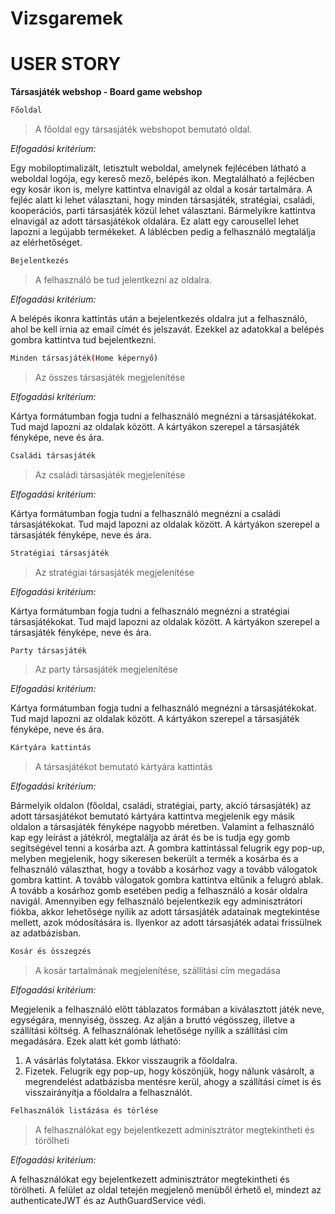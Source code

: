 # Vizsgaremek
# USER STORY
**Társasjáték webshop - Board game webshop**

```sh
Főoldal
```
> A főoldal egy társasjáték webshopot bemutató oldal.

*Elfogadási kritérium:*

Egy mobiloptimalizált, letisztult weboldal, amelynek fejlécében látható a weboldal logója, egy kereső mező, belépés ikon. Megtalálható a fejlécben egy kosár ikon is, melyre kattintva elnavigál az oldal a kosár tartalmára.
A fejléc alatt ki lehet választani, hogy minden társasjáték, stratégiai, családi, kooperációs, parti társasjáték közül lehet választani. Bármelyikre kattintva elnavigál az adott társasjátékok oldalára.
Ez alatt egy carousellel lehet lapozni a legújabb termékeket.
A láblécben pedig a felhasználó megtalálja az elérhetőséget.

```sh
Bejelentkezés
```

> A felhasználó be tud jelentkezni az oldalra.

*Elfogadási kritérium:*

A belépés ikonra kattintás után a bejelentkezés oldalra jut a felhasználó, ahol be kell írnia az email címét és jelszavát. Ezekkel az adatokkal a belépés gombra kattintva tud bejelentkezni.


```sh
Minden társasjáték(Home képernyő)
```

> Az összes társasjáték megjelenítése

*Elfogadási kritérium:*

Kártya formátumban fogja tudni a felhasználó megnézni a társasjátékokat. Tud majd lapozni az oldalak között. A kártyákon szerepel a társasjáték fényképe, neve és ára.


```sh
Családi társasjáték
```

> Az családi társasjáték megjelenítése

*Elfogadási kritérium:*

Kártya formátumban fogja tudni a felhasználó megnézni a családi társasjátékokat. Tud majd lapozni az oldalak között. A kártyákon szerepel a társasjáték fényképe, neve és ára.


```sh
Stratégiai társasjáték
```

> Az stratégiai társasjáték megjelenítése

*Elfogadási kritérium:*

Kártya formátumban fogja tudni a felhasználó megnézni a stratégiai társasjátékokat. Tud majd lapozni az oldalak között. A kártyákon szerepel a társasjáték fényképe, neve és ára.


```sh
Party társasjáték
```

> Az party társasjáték megjelenítése

*Elfogadási kritérium:*

Kártya formátumban fogja tudni a felhasználó megnézni a társasjátékokat. Tud majd lapozni az oldalak között. A kártyákon szerepel a társasjáték fényképe, neve és ára.

```sh
Kártyára kattintás
```

> A társasjátékot bemutató kártyára kattintás

*Elfogadási kritérium:*

Bármelyik oldalon (főoldal, családi, stratégiai, party, akció társasjáték) az adott társasjátékot bemutató kártyára kattintva megjelenik egy másik oldalon a társasjáték fényképe nagyobb méretben. Valamint a felhasználó kap egy leírást a játékról, megtalálja az árát és be is tudja egy gomb segítségével tenni a kosárba azt. A gombra kattintással felugrik egy pop-up, melyben megjelenik, hogy sikeresen bekerült a termék a kosárba és a felhasználó választhat, hogy a tovább a kosárhoz vagy a tovább válogatok gombra kattint. A tovább válogatok gombra kattintva eltűnik a felugró ablak. A tovább a kosárhoz gomb esetében pedig a felhasználó a kosár oldalra navigál.
Amennyiben egy felhasználó bejelentkezik egy adminisztrátori fiókba, akkor lehetősége nyílik az adott társasjáték adatainak megtekintése mellett, azok módosítására is. Ilyenkor az adott társasjáték adatai frissülnek az adatbázisban.


```sh
Kosár és összegzés
```

> A kosár tartalmának megjelenítése, szállítási cím megadása

*Elfogadási kritérium:*

Megjelenik a felhasználó előtt táblazatos formában a kiválasztott játék neve, egységára, mennyiség, összeg. Az alján a bruttó végösszeg, illetve a szállítási költség.
A felhasználónak lehetősége nyílik a szállítási cím megadására.
Ezek alatt két gomb látható: 
1. A vásárlás folytatása. Ekkor visszaugrik a főoldalra. 
2. Fizetek. Felugrik egy pop-up, hogy köszönjük, hogy nálunk vásárolt, a megrendelést adatbázisba mentésre kerül, ahogy a szállítási címet is és visszairányítja a főoldalra a felhasználót.

```sh
Felhasználók listázása és törlése
```

> A felhasználókat egy bejelentkezett adminisztrátor megtekintheti és törölheti

*Elfogadási kritérium:*

A felhasználókat egy bejelentkezett adminisztrátor megtekintheti és törölheti. A felület az oldal tetején megjelenő menüből érhető el, mindezt az authenticateJWT és az AuthGuardService védi. 